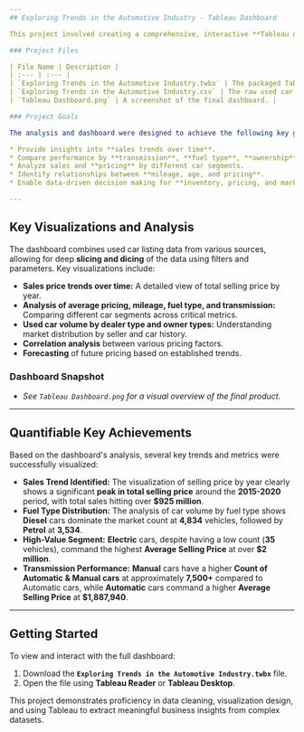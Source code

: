 ```yaml
---
## Exploring Trends in the Automotive Industry - Tableau Dashboard

This project involved creating a comprehensive, interactive **Tableau dashboard** to visualize and analyze used car sales data. The goal was to provide actionable insights into key market trends, performance metrics, and pricing factors within the automotive industry, enabling **data-driven decision-making**.

### Project Files

| File Name | Description |
| :--- | :--- |
| `Exploring Trends in the Automotive Industry.twbx` | The packaged Tableau workbook containing the dashboard and data. |
| `Exploring Trends in the Automotive Industry.csv` | The raw used car sales data used for the analysis. |
| `Tableau Dashboard.png` | A screenshot of the final dashboard. |

### Project Goals

The analysis and dashboard were designed to achieve the following key goals:

* Provide insights into **sales trends over time**.
* Compare performance by **transmission**, **fuel type**, **ownership**, and other segments.
* Analyze sales and **pricing** by different car segments.
* Identify relationships between **mileage, age, and pricing**.
* Enable data-driven decision making for **inventory, pricing, and marketing**.

---
```


## Key Visualizations and Analysis

The dashboard combines used car listing data from various sources, allowing for deep **slicing and dicing** of the data using filters and parameters. Key visualizations include:

* **Sales price trends over time:** A detailed view of total selling price by year.
* **Analysis of average pricing, mileage, fuel type, and transmission:** Comparing different car segments across critical metrics.
* **Used car volume by dealer type and owner types:** Understanding market distribution by seller and car history.
* **Correlation analysis** between various pricing factors.
* **Forecasting** of future pricing based on established trends.

### Dashboard Snapshot

* *See `Tableau Dashboard.png` for a visual overview of the final product.*

---

## Quantifiable Key Achievements

Based on the dashboard's analysis, several key trends and metrics were successfully visualized:

* **Sales Trend Identified:** The visualization of selling price by year clearly shows a significant **peak in total selling price** around the **2015-2020** period, with total sales hitting over **\$925 million**.
* **Fuel Type Distribution:** The analysis of car volume by fuel type shows **Diesel** cars dominate the market count at **4,834** vehicles, followed by **Petrol** at **3,534**.
* **High-Value Segment:** **Electric** cars, despite having a low count (**35** vehicles), command the highest **Average Selling Price** at over **\$2 million**.
* **Transmission Performance:** **Manual** cars have a higher **Count of Automatic & Manual cars** at approximately **7,500+** compared to Automatic cars, while **Automatic** cars command a higher **Average Selling Price** at **\$1,887,940**.

---

## Getting Started

To view and interact with the full dashboard:

1.  Download the **`Exploring Trends in the Automotive Industry.twbx`** file.
2.  Open the file using **Tableau Reader** or **Tableau Desktop**.

This project demonstrates proficiency in data cleaning, visualization design, and using Tableau to extract meaningful business insights from complex datasets.
